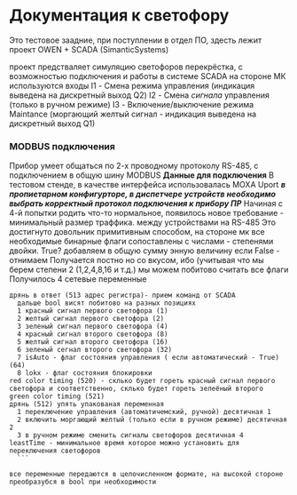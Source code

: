 # Документация к светофору 
Это тестовое заадние, при поступлении в отдел ПО, здесть лежит проект OWEN + SCADA (SimanticSystems)

проект предстваляет симуляцию светофоров перекрёстка, с возможностью подключения и работы в системе SCADA
на стороне МК используются входы
I1 - Смена режима управления (индикация выведена на дискретный выход Q2)
I2 - Смена *сигнала* управления (только в ручном режиме)
I3 - Включение/выключение режима Maintance (моргающий желтый сигнал - индикация выведена на дискретный выход Q1)
### MODBUS подключения
Прибор умеет общаться по 2-х проводному протоколу RS-485, с подключением в общую шину MODBUS
**Данные для подключения**
В тестовом стенде, в качестве интерфейса использовалась MOXA Uport
***в пропиетарном конфигурторе, в диспетчере устройств необходимо выбрать корректный протокол подключения к прибору ПР***
  Начиная с 4-й попытки родить что-то нормальное, появилось новое требование - минимальный размер траффика. между устройствами на RS-485
  Это достигнуто довольник примитивным способом, на стороне мк все необходимые бинарные флаги сопоставлены с числами - степенями двойки.
  True? добавляем в общую сумму энную величину если False - отнимаем
  Получается постно но со вкусом, ибо (учитывая что мы берем степени 2 (1,2,4,8,16 и т.д.) мы можем побитово считать все флаги
  Получилось 4 сетевые переменные 
  ```
  дрянь в ответ (513 адрес регистра)- прием команд от SCADA
    дальше bool висят побитово на разных позициях
    1 красный сигнал первого светофора (1)
    2 желтый сигнал первого светофора (2)
    3 зеленый сигнал первого светофора (4)
    4 красный сигнал второго светофора (8)
    5 желтый сигнал второго светофора (16)
    6 зеленый сегнал второго светофора (32)
    7 isAuto - флаг состояния управления ( если автоматический - True) (64)
    8 lokx - флаг состояния блокировки
  red color timing (520) - склько будет гореть красный сигнал первого светофора и соответственно, склько будет гореть зелеёный второго
  green color timing (521)
  дрянь (512) упять упакованая переменная
    1 переключение управления (автоматичемский, ручной) десятичная 1
    2 включить моргающий желтый (только если в ручном режиме) десятичная 2
    3 в ручном режиме сменить сигналы светофоров десятичная 4
  leastTime - минимальное время которое можно установить для переключения светофоров
    ```
    
все переменные передаются в целочисленном формате, на высокой стороне преобразубся в bool при необходимости
